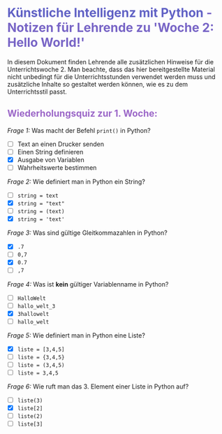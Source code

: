# **<span style="color: #6162C5;">Künstliche Intelligenz mit Python</span>  <span style="color: #7865C6;"> - Notizen für Lehrende zu 'Woche 2: Hello World!'</span>** 
In diesem Dokument finden Lehrende alle zusätzlichen Hinweise für die Unterrichtswoche 2. Man beachte, dass das hier bereitgestellte Material nicht unbedingt für die Unterrichtsstunden verwendet werden muss und zusätzliche Inhalte so gestaltet werden können, wie es zu dem Unterrichtsstil passt. 

## <span style="color: #9C68C8;">Wiederholungsquiz zur 1. Woche:</span>

*Frage 1:* Was macht der Befehl `print()` in Python?
- [ ] Text an einen Drucker senden
- [ ] Einen String definieren
- [x] Ausgabe von Variablen
- [ ] Wahrheitswerte bestimmen

*Frage 2:* Wie definiert man in Python ein String?
- [ ] `string = text`
- [x] `string = "text"`
- [ ] `string = (text)`
- [x] `string = 'text'`

*Frage 3:* Was sind gültige Gleitkommazahlen in Python?
- [x] `.7`
- [ ] `0,7`
- [x] `0.7`
- [ ] `,7`

*Frage 4:* Was ist **kein** gültiger Variablenname in Python?
- [ ] `HalloWelt`
- [ ] `hallo_welt_3`
- [x] `3hallowelt`
- [ ] `hallo_welt`

*Frage 5:* Wie definiert man in Python eine Liste?
- [x] `liste = [3,4,5]`
- [ ] `liste = {3,4,5}`
- [ ] `liste = (3,4,5)`
- [ ] `liste = 3,4,5`

*Frage 6:* Wie ruft man das 3. Element einer Liste in Python auf?
- [ ] `liste(3)`
- [x] `liste[2]`
- [ ] `liste(2)`
- [ ] `liste[3]`
